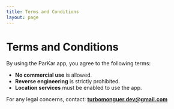 ```yaml
---
title: Terms and Conditions
layout: page
---
```


# Terms and Conditions

By using the ParKar app, you agree to the following terms:

- **No commercial use** is allowed.
- **Reverse engineering** is strictly prohibited.
- **Location services** must be enabled to use the app.

For any legal concerns, contact: **turbomonguer.dev@gmail.com**
